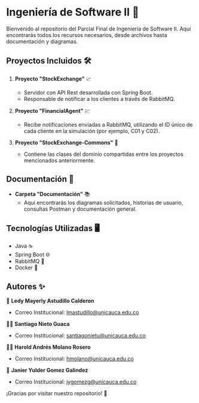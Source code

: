 # Ingeniería de Software II 🚀

Bienvenido al repositorio del Parcial Final de Ingeniería de Software II. Aquí encontrarás todos los recursos necesarios, desde archivos hasta documentación y diagramas.

## Proyectos Incluidos 🛠️

1. **Proyecto "StockExchange"** 📈
   - Servidor con API Rest desarrollada con Spring Boot.
   - Responsable de notificar a los clientes a través de RabbitMQ.

2. **Proyecto "FinancialAgent"** 💹
   - Recibe notificaciones enviadas a RabbitMQ, utilizando el ID único de cada cliente en la simulación (por ejemplo, C01 y C02).
   
3. **Proyecto "StockExchange-Commons"** 🔄
   - Contiene las clases del dominio compartidas entre los proyectos mencionados anteriormente.

## Documentación 📂

- **Carpeta "Documentación"** 📚
   - Aquí encontrarás los diagramas solicitados, historias de usuario, consultas Postman y documentación general.

## Tecnologías Utilizadas 🖥️

- Java ☕
- Spring Boot 🌐
- RabbitMQ 📩
- Docker 🐋

## Autores ✨

👧 **Ledy Mayerly Astudillo Calderon**
- Correo Institucional: [lmastudillo@unicauca.edu.co](lmastudillo@unicauca.edu.co)
  
🙋‍♂️ **Santiago Nieto Guaca**
- Correo Institucional: [santiagonietu@unicauca.edu.co](santiagonietu@unicauca.edu.co)
  
🙎‍♂️ **Harold Andrés Molano Rosero**
- Correo Institucional: [hmolano@unicauca.edu.co](hmolano@unicauca.edu.co)
  
👦 **Janier Yulder Gomez Galindez**
- Correo Institucional: [jygomezg@unicauca.edu.co](jygomezg@unicauca.edu.co)

¡Gracias por visitar nuestro repositorio! 🌟

<a name="readme-top"></a>
